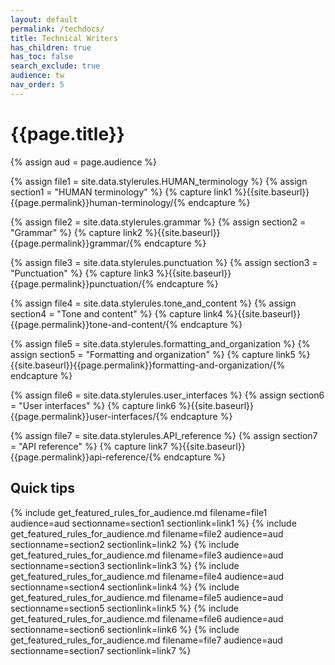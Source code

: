 ```yaml
---
layout: default
permalink: /techdocs/
title: Technical Writers
has_children: true
has_toc: false
search_exclude: true
audience: tw
nav_order: 5
---
```

# {{page.title}}

{% assign aud = page.audience %}

{% assign file1 = site.data.stylerules.HUMAN_terminology %}
{% assign section1 = "HUMAN terminology" %}
{% capture link1 %}{{site.baseurl}}{{page.permalink}}human-terminology/{% endcapture %}

{% assign file2 = site.data.stylerules.grammar %}
{% assign section2 = "Grammar" %}
{% capture link2 %}{{site.baseurl}}{{page.permalink}}grammar/{% endcapture %}

{% assign file3 = site.data.stylerules.punctuation %}
{% assign section3 = "Punctuation" %}
{% capture link3 %}{{site.baseurl}}{{page.permalink}}punctuation/{% endcapture %}

{% assign file4 = site.data.stylerules.tone_and_content %}
{% assign section4 = "Tone and content" %}
{% capture link4 %}{{site.baseurl}}{{page.permalink}}tone-and-content/{% endcapture %}

{% assign file5 = site.data.stylerules.formatting_and_organization %}
{% assign section5 = "Formatting and organization" %}
{% capture link5 %}{{site.baseurl}}{{page.permalink}}formatting-and-organization/{% endcapture %}

{% assign file6 = site.data.stylerules.user_interfaces %}
{% assign section6 = "User interfaces" %}
{% capture link6 %}{{site.baseurl}}{{page.permalink}}user-interfaces/{% endcapture %}

{% assign file7 = site.data.stylerules.API_reference %}
{% assign section7 = "API reference" %}
{% capture link7 %}{{site.baseurl}}{{page.permalink}}api-reference/{% endcapture %}

## Quick tips
{% include get_featured_rules_for_audience.md filename=file1 audience=aud sectionname=section1 sectionlink=link1 %}
{% include get_featured_rules_for_audience.md filename=file2 audience=aud sectionname=section2 sectionlink=link2 %}
{% include get_featured_rules_for_audience.md filename=file3 audience=aud sectionname=section3 sectionlink=link3 %}
{% include get_featured_rules_for_audience.md filename=file4 audience=aud sectionname=section4 sectionlink=link4 %}
{% include get_featured_rules_for_audience.md filename=file5 audience=aud sectionname=section5 sectionlink=link5 %}
{% include get_featured_rules_for_audience.md filename=file6 audience=aud sectionname=section6 sectionlink=link6 %}
{% include get_featured_rules_for_audience.md filename=file7 audience=aud sectionname=section7 sectionlink=link7 %}
